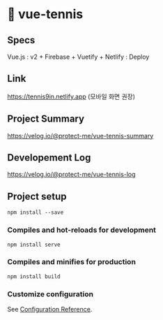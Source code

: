 # 🎾 vue-tennis

## Specs
Vue.js : v2 + Firebase + Vuetify + Netlify : Deploy

## Link
https://tennis9in.netlify.app (모바일 화면 권장)

## Project Summary
https://velog.io/@protect-me/vue-tennis-summary

## Developement Log
https://velog.io/@protect-me/vue-tennis-log

## Project setup
```
npm install --save
```

### Compiles and hot-reloads for development
```
npm install serve
```

### Compiles and minifies for production
```
npm install build
```

### Customize configuration
See [Configuration Reference](https://cli.vuejs.org/config/).
